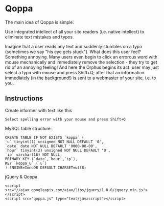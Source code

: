 # Qoppa

The main idea of Qoppa is simple:

Use integrated intellect of all your site readers (i.e. native intellect) to
eliminate text mistakes and typos.

Imagine that a user reads any text and suddenly stumbles on a typo
(sometimes we say "his eye gets stuck"). What does this user feel? Something
annoying. Many users even begin to click an errorous word with mouse mechanically
and immediately remove the selection - they try to get rid of an annoying feeling!
And here the Orphus begins its act: user may just select a typo with mouse and
press Shift+Q; after that an information immediately (in the background!)
is sent to a webmaster of your site, i.e. to you.

## Instructions

Create informer with text like this

    Select spelling error with your mouse and press Shift+Q

MySQL table structure:

    CREATE TABLE IF NOT EXISTS `koppa` (
    `u` tinyint(1) unsigned NOT NULL DEFAULT '0',
    `date` date NOT NULL DEFAULT '0000-00-00',
    `hour` tinyint(2) unsigned NOT NULL DEFAULT '0',
    `ip` varchar(16) NOT NULL,
    PRIMARY KEY (`date`,`hour`,`ip`),
    KEY `koppa_u` (`u`)
    ) ENGINE=InnoDB DEFAULT CHARSET=utf8;

jQuery & Qoppa

    <script src="//ajax.googleapis.com/ajax/libs/jquery/1.8.0/jquery.min.js"></script>
    <script src="qoppa.js" type="text/javascript"></script>
